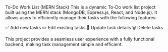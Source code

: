 To-Do Work List (MERN Stack)
This is a dynamic To-Do work list project built using the MERN stack (MongoDB, Express.js, React, and Node.js). It allows users to efficiently manage their tasks with the following features:

✅ Add new tasks
✏️ Edit existing tasks
🔄 Update task details
🗑️ Delete tasks

This project provides a seamless user experience with a fully functional backend, making task management simple and efficient.
